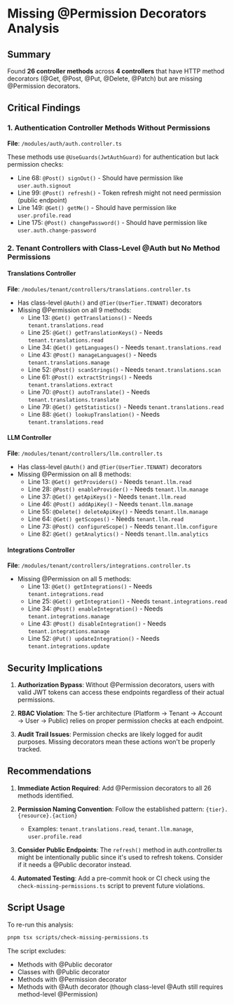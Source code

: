 # Missing @Permission Decorators Analysis

## Summary

Found **26 controller methods** across **4 controllers** that have HTTP method decorators (@Get, @Post, @Put, @Delete, @Patch) but are missing @Permission decorators.

## Critical Findings

### 1. Authentication Controller Methods Without Permissions
**File**: `/modules/auth/auth.controller.ts`

These methods use `@UseGuards(JwtAuthGuard)` for authentication but lack permission checks:
- Line 68: `@Post() signOut()` - Should have permission like `user.auth.signout`
- Line 99: `@Post() refresh()` - Token refresh might not need permission (public endpoint)
- Line 149: `@Get() getMe()` - Should have permission like `user.profile.read`
- Line 175: `@Post() changePassword()` - Should have permission like `user.auth.change-password`

### 2. Tenant Controllers with Class-Level @Auth but No Method Permissions

#### Translations Controller
**File**: `/modules/tenant/controllers/translations.controller.ts`
- Has class-level `@Auth()` and `@Tier(UserTier.TENANT)` decorators
- Missing @Permission on all 9 methods:
  - Line 13: `@Get() getTranslations()` - Needs `tenant.translations.read`
  - Line 25: `@Get() getTranslationKeys()` - Needs `tenant.translations.read`
  - Line 34: `@Get() getLanguages()` - Needs `tenant.translations.read`
  - Line 43: `@Post() manageLanguages()` - Needs `tenant.translations.manage`
  - Line 52: `@Post() scanStrings()` - Needs `tenant.translations.scan`
  - Line 61: `@Post() extractStrings()` - Needs `tenant.translations.extract`
  - Line 70: `@Post() autoTranslate()` - Needs `tenant.translations.translate`
  - Line 79: `@Get() getStatistics()` - Needs `tenant.translations.read`
  - Line 88: `@Get() lookupTranslation()` - Needs `tenant.translations.read`

#### LLM Controller
**File**: `/modules/tenant/controllers/llm.controller.ts`
- Has class-level `@Auth()` and `@Tier(UserTier.TENANT)` decorators
- Missing @Permission on all 8 methods:
  - Line 13: `@Get() getProviders()` - Needs `tenant.llm.read`
  - Line 28: `@Post() enableProvider()` - Needs `tenant.llm.manage`
  - Line 37: `@Get() getApiKeys()` - Needs `tenant.llm.read`
  - Line 46: `@Post() addApiKey()` - Needs `tenant.llm.manage`
  - Line 55: `@Delete() deleteApiKey()` - Needs `tenant.llm.manage`
  - Line 64: `@Get() getScopes()` - Needs `tenant.llm.read`
  - Line 73: `@Post() configureScope()` - Needs `tenant.llm.configure`
  - Line 82: `@Get() getAnalytics()` - Needs `tenant.llm.analytics`

#### Integrations Controller
**File**: `/modules/tenant/controllers/integrations.controller.ts`
- Missing @Permission on all 5 methods:
  - Line 13: `@Get() getIntegrations()` - Needs `tenant.integrations.read`
  - Line 25: `@Get() getIntegration()` - Needs `tenant.integrations.read`
  - Line 34: `@Post() enableIntegration()` - Needs `tenant.integrations.manage`
  - Line 43: `@Post() disableIntegration()` - Needs `tenant.integrations.manage`
  - Line 52: `@Put() updateIntegration()` - Needs `tenant.integrations.update`

## Security Implications

1. **Authorization Bypass**: Without @Permission decorators, users with valid JWT tokens can access these endpoints regardless of their actual permissions.

2. **RBAC Violation**: The 5-tier architecture (Platform → Tenant → Account → User → Public) relies on proper permission checks at each endpoint.

3. **Audit Trail Issues**: Permission checks are likely logged for audit purposes. Missing decorators mean these actions won't be properly tracked.

## Recommendations

1. **Immediate Action Required**: Add @Permission decorators to all 26 methods identified.

2. **Permission Naming Convention**: Follow the established pattern: `{tier}.{resource}.{action}`
   - Examples: `tenant.translations.read`, `tenant.llm.manage`, `user.profile.read`

3. **Consider Public Endpoints**: The `refresh()` method in auth.controller.ts might be intentionally public since it's used to refresh tokens. Consider if it needs a @Public decorator instead.

4. **Automated Testing**: Add a pre-commit hook or CI check using the `check-missing-permissions.ts` script to prevent future violations.

## Script Usage

To re-run this analysis:
```bash
pnpm tsx scripts/check-missing-permissions.ts
```

The script excludes:
- Methods with @Public decorator
- Classes with @Public decorator
- Methods with @Permission decorator
- Methods with @Auth decorator (though class-level @Auth still requires method-level @Permission)